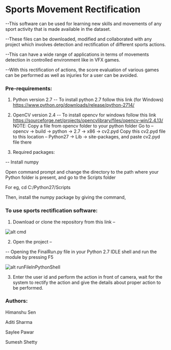 # Sports Movement Rectification
--This software can be used for learning new skills and movements of any sport activity that is made available in the dataset.

--These files can be downloaded, modified and collaborated with any project which involves detection and rectification of different sports actions. 

--This can have a wide range of applications in terms of movements detection in controlled environment like in VFX games. 

--With this rectification of actions, the score evaluation of various games can be performed as well as injuries for a user can be avoided.


### Pre-requirements:

1.	Python version 2.7
-- To install python 2.7 follow this link (for Windows) https://www.python.org/downloads/release/python-2714/

2.	OpenCV version 2.4
-- To install opencv for windows follow this link https://sourceforge.net/projects/opencvlibrary/files/opencv-win/2.4.13/
NOTE: Copy a file from opencv folder to your python folder
	      Go to – opencv -> build -> python -> 2.7 -> x86 -> cv2.pyd
	      Copy this cv2.pyd file to this location – 
	      Python27 -> Lib -> site-packages, and paste cv2.pyd file there 
3.    Required packages:

-- Install numpy
	
Open command prompt and change the directory to the path where your Python folder is present, and go to the Scripts folder

For eg,    cd C:/Python27/Scripts

Then, install the numpy package by giving the command, 
	 
### To use sports rectification software:

1.	Download or clone the repository from this link –

![alt cmd](https://github.com/suma619/dbit_hack/blob/master/cmdnumpy.png)


2.	Open the project – 

-- Opening the FinalRun.py file in your Python 2.7 IDLE shell and run the module by pressing F5

![alt runFileInPythonShell](https://github.com/suma619/dbit_hack/blob/master/image001.gif)


3.	Enter the user id and perform the action in front of camera, wait for the system to rectify the action and give the details about proper action to be performed.
 
### Authors:

Himanshu Sen

Aditi Sharma

Saylee Pawar

Sumesh Shetty
